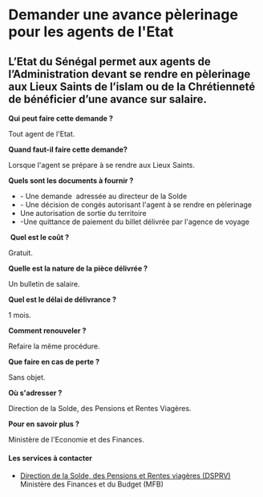 # Demander une avance pèlerinage pour les agents de l'Etat

L’Etat du Sénégal permet aux agents de l’Administration devant se rendre en pèlerinage aux Lieux Saints de l’islam ou de la Chrétienneté de bénéficier d’une avance sur salaire.
--------------------------------------------------------------------------------------------------------------------------------------------------------------------------------

**Qui peut faire cette demande ?**

Tout agent de l'Etat.

**Quand faut-il faire cette demande?**

Lorsque l'agent se prépare à se rendre aux Lieux Saints.

**Quels sont les documents à fournir ?**

*   \- Une demande  adressée au directeur de la Solde
*   \- Une décision de congés autorisant l'agent à se rendre en pèlerinage
*   Une autorisation de sortie du territoire
*   \-Une quittance de paiement du billet délivrée par l'agence de voyage

 **Quel est le coût ?**

Gratuit.

**Quelle est la nature de la pièce délivrée ?**

Un bulletin de salaire.

**Quel est le délai de délivrance ?**

1 mois.

**Comment renouveler ?**

Refaire la même procédure.

**Que faire en cas de perte ?**

Sans objet.

**Où s'adresser ?**

Direction de la Solde, des Pensions et Rentes Viagères.

**Pour en savoir plus ?**

Ministère de l'Economie et des Finances.

#### Les services à contacter

*   [Direction de la Solde, des Pensions et Rentes viagères (DSPRV)](../../../services/direction-de-la-solde-des-pensions-et-rentes-viageres-dsprv.md) Ministère des Finances et du Budget (MFB)